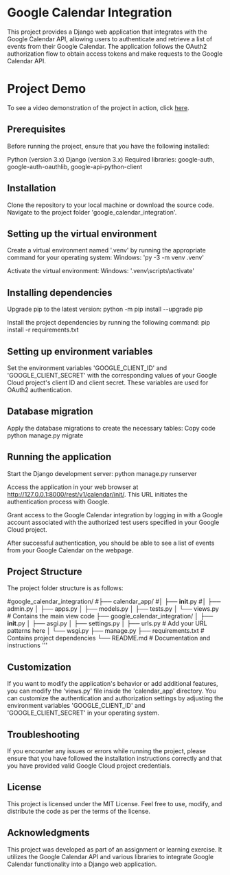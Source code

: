 # Google Calendar Integration
This project provides a Django web application that integrates with the Google Calendar API, allowing users to authenticate and retrieve a list of events from their Google Calendar. The application follows the OAuth2 authorization flow to obtain access tokens and make requests to the Google Calendar API.

# Project Demo

To see a video demonstration of the project in action, click [here](<https://drive.google.com/file/d/1eI4WRP3HkWEqll4ni9wX9YBN9jyhcIgf/view?usp=share_link>).

## Prerequisites
Before running the project, ensure that you have the following installed:

Python (version 3.x)
Django (version 3.x)
Required libraries: google-auth, google-auth-oauthlib, google-api-python-client

## Installation
Clone the repository to your local machine or download the source code.
Navigate to the project folder 'google_calendar_integration'.

## Setting up the virtual environment
Create a virtual environment named '.venv' by running the appropriate command for your operating system:
Windows: 'py -3 -m venv .venv'

Activate the virtual environment:
Windows: '.venv\scripts\activate'

## Installing dependencies
Upgrade pip to the latest version:
python -m pip install --upgrade pip

Install the project dependencies by running the following command:
pip install -r requirements.txt

## Setting up environment variables
Set the environment variables 'GOOGLE_CLIENT_ID' and 'GOOGLE_CLIENT_SECRET' with the corresponding values of your Google Cloud project's client ID and client secret. These variables are used for OAuth2 authentication.

## Database migration
Apply the database migrations to create the necessary tables:
Copy code
python manage.py migrate

## Running the application
Start the Django development server:
python manage.py runserver

Access the application in your web browser at http://127.0.0.1:8000/rest/v1/calendar/init/. This URL initiates the authentication process with Google.

Grant access to the Google Calendar integration by logging in with a Google account associated with the authorized test users specified in your Google Cloud project.

After successful authentication, you should be able to see a list of events from your Google Calendar on the webpage.

## Project Structure
The project folder structure is as follows:


#google_calendar_integration/
 #├── calendar_app/
 #│   ├── __init__.py
 #│   ├── admin.py
 │   ├── apps.py
 │   ├── models.py
 │   ├── tests.py
 │   └── views.py  # Contains the main view code
 ├── google_calendar_integration/
 │   ├── __init__.py
 │   ├── asgi.py
 │   ├── settings.py
 │   ├── urls.py  # Add your URL patterns here
 │   └── wsgi.py
 ├── manage.py
 ├── requirements.txt  # Contains project dependencies
 └── README.md  # Documentation and instructions
 '''
## Customization
If you want to modify the application's behavior or add additional features, you can modify the 'views.py' file inside the 'calendar_app' directory.
You can customize the authentication and authorization settings by adjusting the environment variables 'GOOGLE_CLIENT_ID' and 'GOOGLE_CLIENT_SECRET' in your operating system.

## Troubleshooting
If you encounter any issues or errors while running the project, please ensure that you have followed the installation instructions correctly and that you have provided valid Google Cloud project credentials.

## License
This project is licensed under the MIT License. Feel free to use, modify, and distribute the code as per the terms of the license.

## Acknowledgments
This project was developed as part of an assignment or learning exercise. It utilizes the Google Calendar API and various libraries to integrate Google Calendar functionality into a Django web application.

